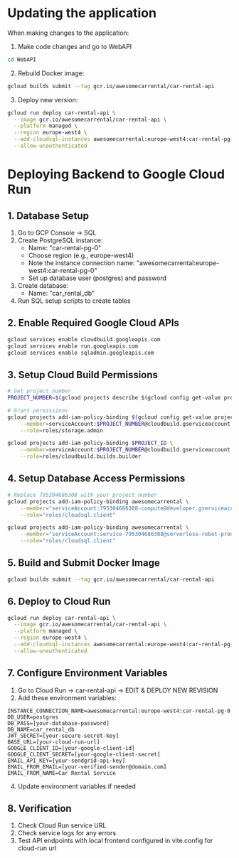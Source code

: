 # Updating the application
When making changes to the application:

1. Make code changes and go to WebAPI
```bash
cd WebAPI
```
2. Rebuild Docker image:
```bash
gcloud builds submit --tag gcr.io/awesomecarrental/car-rental-api
```
3. Deploy new version:
```bash
gcloud run deploy car-rental-api \
  --image gcr.io/awesomecarrental/car-rental-api \
  --platform managed \
  --region europe-west4 \
  --add-cloudsql-instances awesomecarrental:europe-west4:car-rental-pg-0 \
  --allow-unauthenticated
```

# Deploying Backend to Google Cloud Run

## 1. Database Setup

1. Go to GCP Console → SQL
2. Create PostgreSQL instance:
   - Name: "car-rental-pg-0"
   - Choose region (e.g., europe-west4)
   - Note the instance connection name: "awesomecarrental:europe-west4:car-rental-pg-0"
   - Set up database user (postgres) and password
3. Create database:
   - Name: "car_rental_db"
4. Run SQL setup scripts to create tables

## 2. Enable Required Google Cloud APIs

```bash
gcloud services enable cloudbuild.googleapis.com
gcloud services enable run.googleapis.com
gcloud services enable sqladmin.googleapis.com
```

## 3. Setup Cloud Build Permissions

```bash
# Get project number
PROJECT_NUMBER=$(gcloud projects describe $(gcloud config get-value project) --format='value(projectNumber)')

# Grant permissions
gcloud projects add-iam-policy-binding $(gcloud config get-value project) \
    --member=serviceAccount:$PROJECT_NUMBER@cloudbuild.gserviceaccount.com \
    --role=roles/storage.admin

gcloud projects add-iam-policy-binding $PROJECT_ID \
    --member=serviceAccount:$PROJECT_NUMBER@cloudbuild.gserviceaccount.com \
    --role=roles/cloudbuild.builds.builder
```

## 4. Setup Database Access Permissions

```bash
# Replace 795304686308 with your project number
gcloud projects add-iam-policy-binding awesomecarrental \
    --member="serviceAccount:795304686308-compute@developer.gserviceaccount.com" \
    --role="roles/cloudsql.client"

gcloud projects add-iam-policy-binding awesomecarrental \
    --member="serviceAccount:service-795304686308@serverless-robot-prod.iam.gserviceaccount.com" \
    --role="roles/cloudsql.client"
```

## 5. Build and Submit Docker Image

```bash
gcloud builds submit --tag gcr.io/awesomecarrental/car-rental-api
```

## 6. Deploy to Cloud Run

```bash
gcloud run deploy car-rental-api \
  --image gcr.io/awesomecarrental/car-rental-api \
  --platform managed \
  --region europe-west4 \
  --add-cloudsql-instances awesomecarrental:europe-west4:car-rental-pg-0 \
  --allow-unauthenticated
```

## 7. Configure Environment Variables

1. Go to Cloud Run → car-rental-api → EDIT & DEPLOY NEW REVISION
2. Add these environment variables:
```
INSTANCE_CONNECTION_NAME=awesomecarrental:europe-west4:car-rental-pg-0
DB_USER=postgres
DB_PASS=[your-database-password]
DB_NAME=car_rental_db
JWT_SECRET=[your-secure-secret-key]
BASE_URL=[your-cloud-run-url]
GOOGLE_CLIENT_ID=[your-google-client-id]
GOOGLE_CLIENT_SECRET=[your-google-client-secret]
EMAIL_API_KEY=[your-sendgrid-api-key]
EMAIL_FROM_EMAIL=[your-verified-sender@domain.com]
EMAIL_FROM_NAME=Car Rental Service
```

4. Update environment variables if needed

## 8. Verification

1. Check Cloud Run service URL
3. Check service logs for any errors
4. Test API endpoints with local frontend configured in vite.config for cloud-run url